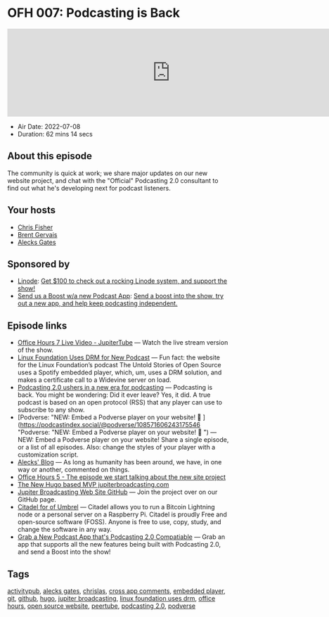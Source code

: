 # OFH 007: Podcasting is Back

<iframe src="https://player.fireside.fm/v2/MkcqFyfv+zm3U3Qu7?theme=dark" width="740" height="200" frameborder="0" scrolling="no"></iframe>

* Air Date: 2022-07-08
* Duration: 62 mins 14 secs

## About this episode

The community is quick at work; we share major updates on our new website project, and chat with the "Official" Podcasting 2.0 consultant to find out what he's developing next for podcast listeners.

## Your hosts
* [Chris Fisher](https://www.officehours.hair//hosts/chrislas)
* [Brent Gervais](https://www.officehours.hair//hosts/brentgervais)
* [Alecks Gates](https://www.officehours.hair//guests/agates)

## Sponsored by

  * [Linode](https://linode.com/jupiter): [Get $100 to check out a rocking Linode system, and support the show!](https://linode.com/jupiter)
  * [Send us a Boost w/a new Podcast App](http://newpodcastapps.com/): [Send a boost into the show, try out a new app, and help keep podcasting independent. ](http://newpodcastapps.com/)



## Episode links

  * [Office Hours 7 Live Video - JupiterTube](https://jupiter.tube/w/6RtHtEFMurR7sitoSTSULx "Office Hours 7 Live Video - JupiterTube") — Watch the live stream version of the show.
  * [Linux Foundation Uses DRM for New Podcast](https://podnews.net/update/video-podcasts-by-the-numbers "Linux Foundation Uses DRM for New Podcast") — Fun fact: the website for the Linux Foundation’s podcast The Untold Stories of Open Source uses a Spotify embedded player, which, um, uses a DRM solution, and makes a certificate call to a Widevine server on load.
  * [Podcasting 2.0 ushers in a new era for podcasting](https://9to5mac.com/2022/06/26/podcasting-2-0/ "Podcasting 2.0 ushers in a new era for podcasting") — Podcasting is back. You might be wondering: Did it ever leave? Yes, it did. A true podcast is based on an open protocol (RSS) that any player can use to subscribe to any show. 
  * [Podverse: "NEW: Embed a Podverse player on your website! 🥳 ](https://podcastindex.social/@podverse/108571606243175546 "Podverse: "NEW: Embed a Podverse player on your website! 🥳 ") — NEW: Embed a Podverse player on your website! Share a single episode, or a list of all episodes. Also: change the styles of your player with a customization script.
  * [Alecks' Blog](https://write.agates.io/ "Alecks' Blog") — As long as humanity has been around, we have, in one way or another, commented on things. 
  * [Office Hours 5 - The episode we start talking about the new site project](https://www.officehours.hair/5 "Office Hours 5 - The episode we start talking about the new site project")
  * [The New Hugo based MVP jupiterbroadcasting.com](https://jupiterbroadcasting.net/ "The New Hugo based MVP jupiterbroadcasting.com")
  * [Jupiter Broadcasting Web Site GitHub](https://github.com/JupiterBroadcasting/jupiterbroadcasting.com "Jupiter Broadcasting Web Site GitHub") — Join the project over on our GitHub page.
  * [Citadel for of Umbrel](https://runcitadel.space/ "Citadel for of Umbrel") — Citadel allows you to run a Bitcoin Lightning node or a personal server on a Raspberry Pi. Citadel is proudly Free and open-source software (FOSS). Anyone is free to use, copy, study, and change the software in any way.
  * [Grab a New Podcast App that's Podcasting 2.0 Compatiable](https://podcastindex.org/apps?appTypes=app&elements=Value "Grab a New Podcast App that's Podcasting 2.0 Compatiable") — Grab an app that supports all the new features being built with Podcasting 2.0, and send a Boost into the show!



## Tags

[activitypub](https://www.officehours.hair//tags/activitypub), [alecks gates](https://www.officehours.hair//tags/alecks%20gates), [chrislas](https://www.officehours.hair//tags/chrislas), [cross app comments](https://www.officehours.hair//tags/cross%20app%20comments), [embedded player](https://www.officehours.hair//tags/embedded%20player), [git](https://www.officehours.hair//tags/git), [github](https://www.officehours.hair//tags/github), [hugo](https://www.officehours.hair//tags/hugo), [jupiter broadcasting](https://www.officehours.hair//tags/jupiter%20broadcasting), [linux foundation uses drm](https://www.officehours.hair//tags/linux%20foundation%20uses%20drm), [office hours](https://www.officehours.hair//tags/office%20hours), [open source website](https://www.officehours.hair//tags/open%20source%20website), [peertube](https://www.officehours.hair//tags/peertube), [podcasting 2.0](https://www.officehours.hair//tags/podcasting%202.0), [podverse](https://www.officehours.hair//tags/podverse)